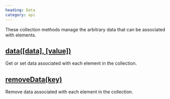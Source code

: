 ```yaml
--- 
heading: Data
category: api
---
```


These collection methods manage the arbitrary data that can be associated with elements.

## [data(\[data\], \[value\])](/api/data/)

Get or set data associated with each element in the collection.

## [removeData(key)](/api/removeData/)

Remove data associated with each element in the collection.